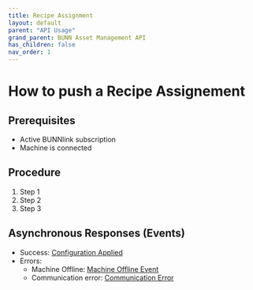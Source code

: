```yaml
---
title: Recipe Assignment
layout: default
parent: "API Usage"
grand_parent: BUNN Asset Management API
has_children: false
nav_order: 1
---
```


# How to push a Recipe Assignement

## Prerequisites

- Active BUNNlink subscription
- Machine is connected

## Procedure

1. Step 1
2. Step 2
3. Step 3

## Asynchronous Responses (Events)

- Success: [Configuration Applied](#)
- Errors:
  - Machine Offline: [Machine Offline Event](#)
  - Communication error: [Communication Error](#)